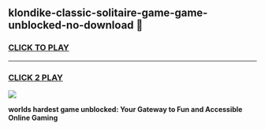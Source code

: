 
## klondike-classic-solitaire-game-game-unblocked-no-download 👋
<h3>
<a href="https://premium.freeplayer.one?title=klondike-classic-solitaire-game-game-unblocked-no-download&ref=14F">CLICK TO PLAY</a></h3>
<hr>

<h3>
<a href="https://premium.freeplayer.one?title=klondike-classic-solitaire-game-game-unblocked-no-download&ref=14F">CLICK 2 PLAY</a>
  
</h3>

<a href="https://premium.freeplayer.one?title=klondike-classic-solitaire-game-game-unblocked-no-download&ref=12F/"><img src="https://clearcache.store/games.png"></a>


**worlds hardest game unblocked: Your Gateway to Fun and Accessible Online Gaming**
